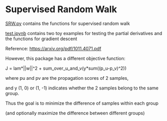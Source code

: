 # Supervised Random Walk

[SRW.py](./SRW.py) contains the functions for supervised random walk

[test.ipynb](./test.ipynb) contains two toy examples for testing the partial derivatives and the functions for gradient descent



Reference: https://arxiv.org/pdf/1011.4071.pdf

However, this package has a different objective function:

J = lam*||w||^2 + sum_over_u_and_v(y*sum((p_u-p_v)^2))

where pu and pv are the propagation scores of 2 samples, 

and y (1, 0) or (1, -1) indicates whether the 2 samples belong to the same group.

Thus the goal is to minimize the difference of samples within each group

(and optionally maximize the difference between different groups)
